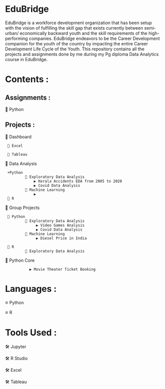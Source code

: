 # EduBridge
EduBridge is a workforce development organization that has been setup with the vision of fulfilling the skill gap that exists currently between semi-urban/ economically backward youth and the skill requirements of the high-performing companies. EduBridge endeavors to be the Career Development companion for the youth of the country by impacting the entire Career Development Life Cycle of the Youth.
This repository contains all the projects and assignments done by me during my Pg diploma Data Analytics course in EduBridge.

# Contents :

## Assignments :

  🔅 Python
  
## Projects :
  🔆 Dashboard
  
     📁 Excel
               
     📁 Tableau
  
  🔆 Data Analysis
  
     ☀Python          
             📁 Exploratory Data Analysis
                 ▶ Kerala Accidents EDA from 2005 to 2020
                 ▶ Covid Data Analysis
             📁 Machine Learning
                 ▶                                                                                    
     📁 R
  
  🔆 Group Projects
  
     📁 Python          
             📁 Exploratory Data Analysis
                  ▶ Video Games Analysis
                  ▶ Covid Data Analysis
             📁 Machine Learning
                  ▶ Diesel Price in India
               
     📁 R            
             📁 Exploratory Data Analysis
  
  🔆 Python Core
               
               ▶ Movie Theater Ticket Booking
                
  
  
# Languages :

  🔯 Python
  
  🔯 R
  
# Tools Used :

  🛠 Jupyter
  
  🛠 R Studio
  
  🛠 Excel
  
  🛠 Tableau 
            
